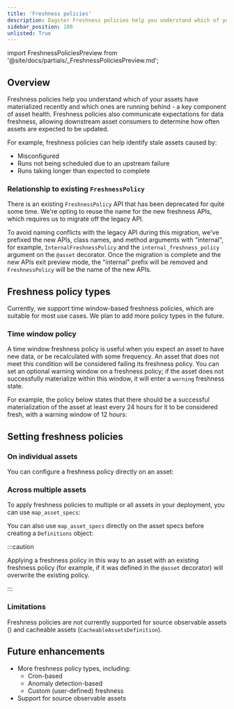 ```yaml
---
title: 'Freshness policies'
description: Dagster Freshness policies help you understand which of your assets have materialized recently and which ones are running behind - a key component of asset health.    
sidebar_position: 100
unlisted: True
---
```

import FreshnessPoliciesPreview from '@site/docs/partials/\_FreshnessPoliciesPreview.md';

<FreshnessPoliciesPreview />

## Overview

Freshness policies help you understand which of your assets have materialized recently and which ones are running behind - a key component of asset health. Freshness policies also communicate expectations for data freshness, allowing downstream asset consumers to determine how often assets are expected to be updated.

For example, freshness policies can help identify stale assets caused by:

- Misconfigured <PyObject section="assets" module="dagster" object="AutomationCondition" pluralize />
- Runs not being scheduled due to an upstream failure
- Runs taking longer than expected to complete

### Relationship to existing `FreshnessPolicy`

There is an existing `FreshnessPolicy` API that has been deprecated for quite some time. We're opting to reuse the name for the new freshness APIs, which requires us to migrate off the legacy API.

To avoid naming conflicts with the legacy API during this migration, we've prefixed the new APIs, class names, and method arguments with "internal", for example, `InternalFreshnessPolicy` and the `internal_freshness_policy` argument on the `@asset` decorator. Once the migration is complete and the new APIs exit preview mode, the "internal" prefix will be removed and `FreshnessPolicy` will be the name of the new APIs.

## Freshness policy types

Currently, we support time window-based freshness policies, which are suitable for most use cases. We plan to add more policy types in the future.

### Time window policy

A time window freshness policy is useful when you expect an asset to have new data, or be recalculated with some frequency. An asset that does not meet this condition will be considered failing its freshness policy. You can set an optional warning window on a freshness policy; if the asset does not successfully materialize within this window, it will enter a `warning` freshness state.

For example, the policy below states that there should be a successful materialization of the asset at least every 24 hours for it to be considered fresh, with a warning window of 12 hours:

<CodeExample path="docs_snippets/docs_snippets/guides/freshness/time_window_policy.py" language="python" />



## Setting freshness policies

### On individual assets

You can configure a freshness policy directly on an asset:

<CodeExample path="docs_snippets/docs_snippets/guides/freshness/individual_asset_policy.py" language="python" />

### Across multiple assets

To apply freshness policies to multiple or all assets in your deployment, you can use `map_asset_specs`:

<CodeExample path="docs_snippets/docs_snippets/guides/freshness/multiple_assets_policy.py" language="python" />

You can also use `map_asset_specs` directly on the asset specs before creating a `Definitions` object:

<CodeExample path="docs_snippets/docs_snippets/guides/freshness/map_asset_specs_direct.py" language="python" />

:::caution

Applying a freshness policy in this way to an asset with an existing freshness policy (for example, if it was defined in the `@asset` decorator) will overwrite the existing policy.

:::

### Limitations

Freshness policies are not currently supported for source observable assets (<PyObject section="assets" module="dagster" object="SourceAsset" pluralize />) and cacheable assets (`CacheableAssetsDefinition`).

## Future enhancements

- More freshness policy types, including:
    - Cron-based
    - Anomaly detection-based
    - Custom (user-defined) freshness
- Support for source observable assets
